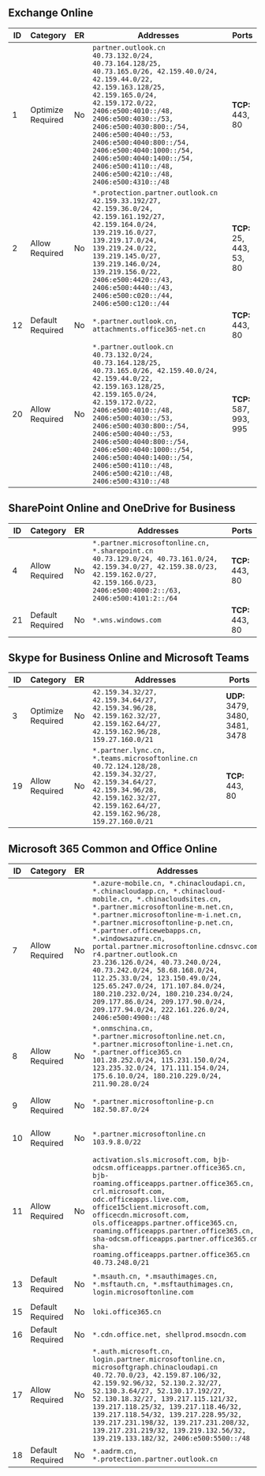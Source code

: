 <!--THIS FILE IS AUTOMATICALLY GENERATED. MANUAL CHANGES WILL BE OVERWRITTEN.-->
<!--Please contact the Office 365 Endpoints team with any questions.-->
<!--China endpoints version 2023062900-->
<!--File generated 2023-06-30 08:00:07.8248-->

## Exchange Online

ID | Category | ER | Addresses | Ports
-- | -------------------- | -- | ----------------------------------------------------------------------------------------------------------------------------------------------------------------------------------------------------------------------------------------------------------------------------------------------------------------------------------------------------------------------------------------------------- | ------------------------
1 | Optimize<BR>Required | No | `partner.outlook.cn`<BR>`40.73.132.0/24, 40.73.164.128/25, 40.73.165.0/26, 42.159.40.0/24, 42.159.44.0/22, 42.159.163.128/25, 42.159.165.0/24, 42.159.172.0/22, 2406:e500:4010::/48, 2406:e500:4030::/53, 2406:e500:4030:800::/54, 2406:e500:4040::/53, 2406:e500:4040:800::/54, 2406:e500:4040:1000::/54, 2406:e500:4040:1400::/54, 2406:e500:4110::/48, 2406:e500:4210::/48, 2406:e500:4310::/48` | **TCP:** 443, 80
2 | Allow<BR>Required | No | `*.protection.partner.outlook.cn`<BR>`42.159.33.192/27, 42.159.36.0/24, 42.159.161.192/27, 42.159.164.0/24, 139.219.16.0/27, 139.219.17.0/24, 139.219.24.0/22, 139.219.145.0/27, 139.219.146.0/24, 139.219.156.0/22, 2406:e500:4420::/43, 2406:e500:4440::/43, 2406:e500:c020::/44, 2406:e500:c120::/44` | **TCP:** 25, 443, 53, 80
12 | Default<BR>Required | No | `*.partner.outlook.cn, attachments.office365-net.cn` | **TCP:** 443, 80
20 | Allow<BR>Required | No | `*.partner.outlook.cn`<BR>`40.73.132.0/24, 40.73.164.128/25, 40.73.165.0/26, 42.159.40.0/24, 42.159.44.0/22, 42.159.163.128/25, 42.159.165.0/24, 42.159.172.0/22, 2406:e500:4010::/48, 2406:e500:4030::/53, 2406:e500:4030:800::/54, 2406:e500:4040::/53, 2406:e500:4040:800::/54, 2406:e500:4040:1000::/54, 2406:e500:4040:1400::/54, 2406:e500:4110::/48, 2406:e500:4210::/48, 2406:e500:4310::/48` | **TCP:** 587, 993, 995

## SharePoint Online and OneDrive for Business

ID | Category | ER | Addresses | Ports
-- | ------------------- | -- | --------------------------------------------------------------------------------------------------------------------------------------------------------------------------------------------------- | ----------------
4 | Allow<BR>Required | No | `*.partner.microsoftonline.cn, *.sharepoint.cn`<BR>`40.73.129.0/24, 40.73.161.0/24, 42.159.34.0/27, 42.159.38.0/23, 42.159.162.0/27, 42.159.166.0/23, 2406:e500:4000:2::/63, 2406:e500:4101:2::/64` | **TCP:** 443, 80
21 | Default<BR>Required | No | `*.wns.windows.com` | **TCP:** 443, 80

## Skype for Business Online and Microsoft Teams

ID | Category | ER | Addresses | Ports
-- | -------------------- | -- | ----------------------------------------------------------------------------------------------------------------------------------------------------------------------------------------------- | ----------------------------------
3 | Optimize<BR>Required | No | `42.159.34.32/27, 42.159.34.64/27, 42.159.34.96/28, 42.159.162.32/27, 42.159.162.64/27, 42.159.162.96/28, 159.27.160.0/21` | **UDP:**  3479,  3480,  3481, 3478
19 | Allow<BR>Required | No | `*.partner.lync.cn, *.teams.microsoftonline.cn`<BR>`40.72.124.128/28, 42.159.34.32/27, 42.159.34.64/27, 42.159.34.96/28, 42.159.162.32/27, 42.159.162.64/27, 42.159.162.96/28, 159.27.160.0/21` | **TCP:** 443, 80

## Microsoft 365 Common and Office Online

ID | Category | ER | Addresses | Ports
-- | ------------------- | -- | -------------------------------------------------------------------------------------------------------------------------------------------------------------------------------------------------------------------------------------------------------------------------------------------------------------------------------------------------------------------------------------------------------------------------------------------------------------------------------------------------------------------------------------------------------------------------------------------------------------- | ----------------
7 | Allow<BR>Required | No | `*.azure-mobile.cn, *.chinacloudapi.cn, *.chinacloudapp.cn, *.chinacloud-mobile.cn, *.chinacloudsites.cn, *.partner.microsoftonline-m.net.cn, *.partner.microsoftonline-m-i.net.cn, *.partner.microsoftonline-p.net.cn, *.partner.officewebapps.cn, *.windowsazure.cn, portal.partner.microsoftonline.cdnsvc.com, r4.partner.outlook.cn`<BR>`23.236.126.0/24, 40.73.240.0/24, 40.73.242.0/24, 58.68.168.0/24, 112.25.33.0/24, 123.150.49.0/24, 125.65.247.0/24, 171.107.84.0/24, 180.210.232.0/24, 180.210.234.0/24, 209.177.86.0/24, 209.177.90.0/24, 209.177.94.0/24, 222.161.226.0/24, 2406:e500:4900::/48` | **TCP:** 443, 80
8 | Allow<BR>Required | No | `*.onmschina.cn, *.partner.microsoftonline.net.cn, *.partner.microsoftonline-i.net.cn, *.partner.office365.cn`<BR>`101.28.252.0/24, 115.231.150.0/24, 123.235.32.0/24, 171.111.154.0/24, 175.6.10.0/24, 180.210.229.0/24, 211.90.28.0/24` | **TCP:** 443, 80
9 | Allow<BR>Required | No | `*.partner.microsoftonline-p.cn`<BR>`182.50.87.0/24` | **TCP:** 443, 80
10 | Allow<BR>Required | No | `*.partner.microsoftonline.cn`<BR>`103.9.8.0/22` | **TCP:** 443, 80
11 | Allow<BR>Required | No | `activation.sls.microsoft.com, bjb-odcsm.officeapps.partner.office365.cn, bjb-roaming.officeapps.partner.office365.cn, crl.microsoft.com, odc.officeapps.live.com, office15client.microsoft.com, officecdn.microsoft.com, ols.officeapps.partner.office365.cn, roaming.officeapps.partner.office365.cn, sha-odcsm.officeapps.partner.office365.cn, sha-roaming.officeapps.partner.office365.cn`<BR>`40.73.248.0/21` | **TCP:** 443, 80
13 | Default<BR>Required | No | `*.msauth.cn, *.msauthimages.cn, *.msftauth.cn, *.msftauthimages.cn, login.microsoftonline.com` | **TCP:** 443, 80
15 | Default<BR>Required | No | `loki.office365.cn` | **TCP:** 443
16 | Default<BR>Required | No | `*.cdn.office.net, shellprod.msocdn.com` | **TCP:** 443
17 | Allow<BR>Required | No | `*.auth.microsoft.cn, login.partner.microsoftonline.cn, microsoftgraph.chinacloudapi.cn`<BR>`40.72.70.0/23, 42.159.87.106/32, 42.159.92.96/32, 52.130.2.32/27, 52.130.3.64/27, 52.130.17.192/27, 52.130.18.32/27, 139.217.115.121/32, 139.217.118.25/32, 139.217.118.46/32, 139.217.118.54/32, 139.217.228.95/32, 139.217.231.198/32, 139.217.231.208/32, 139.217.231.219/32, 139.219.132.56/32, 139.219.133.182/32, 2406:e500:5500::/48` | **TCP:** 443, 80
18 | Default<BR>Required | No | `*.aadrm.cn, *.protection.partner.outlook.cn` | 
